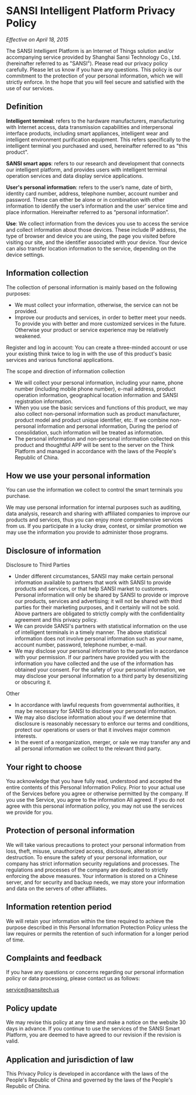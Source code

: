 # SANSI Intelligent Platform Privacy Policy

*Effective on April 18, 2015*

The SANSI Intelligent Platform is an Internet of Things solution and/or accompanying service provided by Shanghai Sansi Technology Co., Ltd. (hereinafter referred to as "SANSI"). Please read our privacy policy carefully. Please let us know if you have any questions. This policy is our commitment to the protection of your personal information, which we will strictly enforce. In the hope that you will feel secure and satisfied with the use of our services.

## Definition

**Intelligent terminal**: refers to the hardware manufacturers, manufacturing with Internet access, data transmission capabilities and interpersonal interface products, including smart appliances, intelligent wear and intelligent environment purification equipment. This refers specifically to the intelligent terminal you purchased and used, hereinafter referred to as "this product".

**SANSI smart apps**: refers to our research and development that connects our intelligent platform, and provides users with intelligent terminal operation services and data display service applications. 

**User's personal information**: refers to the user’s name, date of birth, identity card number, address, telephone number, account number and password. These can either be alone or in combination with other information to identify the user’s information and the user’ service time and place information. Hereinafter referred to as “personal information”. 

**Use**: We collect information from the devices you use to access the service and collect information about those devices. These include IP address, the type of browser and device you are using, the page you visited before visiting our site, and the identifier associated with your device. Your device can also transfer location information to the service, depending on the device settings.

## Information collection

The collection of personal information is mainly based on the following purposes:

- We must collect your information, otherwise, the service can not be provided.
- Improve our products and services, in order to better meet your needs. To provide you with better and more customized services in the future. Otherwise your product or service experience may be relatively weakened.

Register and log in account: You can create a three-minded account or use your existing think twice to log in with the use of this product's basic services and various functional applications.

The scope and direction of information collection

- We will collect your personal information, including your name, phone number (including mobile phone number), e-mail address, product operation information, geographical location information and SANSI registration information.
- When you use the basic services and functions of this product, we may also collect non-personal information such as product manufacturer, product model and product unique identifier, etc. If we combine non-personal information and personal information, During the period of consolidation, such information will be treated as information.
- The personal information and non-personal information collected on this product and thoughtful APP will be sent to the server on the Think Platform and managed in accordance with the laws of the People's Republic of China.

## How we use your personal information

You can use the information we collect to control the smart terminals you purchase.

We may use personal information for internal purposes such as auditing, data analysis, research and sharing with affiliated companies to improve our products and services, thus you can enjoy more comprehensive services from us. If you participate in a lucky draw, contest, or similar promotion we may use the information you provide to administer those programs.

## Disclosure of information

Disclosure to Third Parties

- Under different circumstances, SANSI may make certain personal information available to partners that work with SANSI to provide products and services, or that help SANSI market to customers. Personal information will only be shared by SANSI to provide or improve our products, services and advertising; it will not be shared with third parties for their marketing purposes, and it certainly will not be sold. Above partners are obligated to strictly comply with the confidentiality agreement and this privacy policy.
- We can provide SANSI's partners with statistical information on the use of intelligent terminals in a timely manner. The above statistical information does not involve personal information such as your name, account number, password, telephone number, e-mail.
- We may disclose your personal information to the parties in accordance with your permission. If our partners have provided you with the information you have collected and the use of the information has obtained your consent. For the safety of your personal information, we may disclose your personal information to a third party by desensitizing or obscuring it.

Other

- In accordance with lawful requests from governmental authorities, it may be necessary for SANSI to disclose your personal information.
- We may also disclose information about you if we determine that disclosure is reasonably necessary to enforce our terms and conditions, protect our operations or users or that it involves major common interests.
- In the event of a reorganization, merger, or sale we may transfer any and all personal information we collect to the relevant third party.

## Your right to choose

You acknowledge that you have fully read, understood and accepted the entire contents of this Personal Information Policy. Prior to your actual use of the Services before you agree or otherwise permitted by the company. If you use the Service, you agree to the information All agreed. If you do not agree with this personal information policy, you may not use the services we provide for you.

## Protection of personal information

We will take various precautions to protect your personal information from loss, theft, misuse, unauthorized access, disclosure, alteration or destruction. To ensure the safety of your personal information, our company has strict information security regulations and processes. The regulations and processes of the company are dedicated to strictly enforcing the above measures. Your information is stored on a Chinese server, and for security and backup needs, we may store your information and data on the servers of other affiliates.

## Information retention period

We will retain your information within the time required to achieve the purpose described in this Personal Information Protection Policy unless the law requires or permits the retention of such information for a longer period of time.

## Complaints and feedback

If you have any questions or concerns regarding our personal information policy or data processing, please contact us as follows:

<service@sansitech.us>

## Policy update

We may revise this policy at any time and make a notice on the website 30 days in advance. If you continue to use the services of the SANSI Smart Platform, you are deemed to have agreed to our revision if the revision is valid.

## Application and jurisdiction of law

This Privacy Policy is developed in accordance with the laws of the People's Republic of China and governed by the laws of the People's Republic of China.
